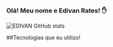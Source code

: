 ### Olá! Meu nome e Edivan Rates! ✋

![EDIVAN GitHub stats](https://github-readme-stats.vercel.app/api?username=EDIVAN-RTT&show_icons=true&theme=gruvbox)

##Tecnologias que eu utilizo!

